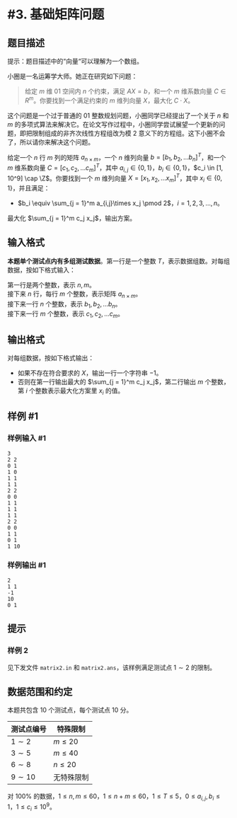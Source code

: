 # #3. 基础矩阵问题

## 题目描述

提示：题目描述中的“向量“可以理解为一个数组。

小圈是一名运筹学大师。她正在研究如下问题：

> 给定 $m$ 维 01 空间内 $n$ 个约束，满足 $AX = b$，和一个 $m$ 维系数向量 $C \in R^{m}$。你要找到一个满足约束的 $m$ 维列向量 $X$，最大化 $C \cdot X$。

这个问题是一个过于普通的 01 整数规划问题，小圈同学已经提出了一个关于 $n$ 和 $m$ 的多项式算法来解决它。在论文写作过程中，小圈同学尝试展望一个更新的问题，即把限制组成的非齐次线性方程组改为模 $2$ 意义下的方程组。这下小圈不会了，所以请你来解决这个问题。

给定一个 $n$ 行 $m$ 列的矩阵 $a_{n \times m}$，一个 $n$ 维列向量 $b=[b_1, b_2, \dots b_n]^T$，和一个 $m$ 维系数向量 $C=[c_1,c_2,\dots c_m]^T$，其中 $a_{i,j} \in \{0,1\}$，$b_i \in \{0,1\}$，$c_i \in [1, 10^9] \cap \Z$。你要找到一个 $m$ 维列向量 $X = [x_1, x_2, \dots x_m]^T$，其中 $x _ i \in \{0, 1\}$，并且满足：

- $b_i \equiv \sum_{j = 1}^m a_{i,j}\times x_j \pmod 2$，$i = 1,2,3,\dots , n$。

最大化 $\sum_{j = 1}^m c_j x_j$，输出方案。

## 输入格式

**本题单个测试点内有多组测试数据**。第一行是一个整数 $T$，表示数据组数。对每组数据，按如下格式输入：

第一行是两个整数，表示 $n,m$。  
接下来 $n$ 行，每行 $m$ 个整数，表示矩阵 $a_{n\times m}$。  
接下来一行 $n$ 个整数，表示 $b_1, b_2, \dots b_n$。  
接下来一行 $m$ 个整数，表示 $c_1, c_2, \dots c_m$。

## 输出格式

对每组数据，按如下格式输出：
- 如果不存在符合要求的 $X$，输出一行一个字符串 $-1$。
- 否则在第一行输出最大的 $\sum_{j = 1}^m c_j x_j$，第二行输出 $m$ 个整数，第 $i$ 个整数表示最大化方案里 $x_i$ 的值。

## 样例 #1

### 样例输入 #1

```
3
2 2
0 1
1 0
1 1
1 1
2 2
0 0
1 1
1 1
1 1
2 2
0 0
1 1
0 1
1 10
```

### 样例输出 #1

```
2
1 1
-1
10
0 1
```

## 提示

### 样例 2

见下发文件 `matrix2.in` 和 `matrix2.ans`，该样例满足测试点 $1 \sim 2$ 的限制。

## 数据范围和约定

本题共包含 $10$ 个测试点，每个测试点 $10$ 分。

| 测试点编号 | 特殊限制 |
|------------|----------|
| $1 \sim 2$ | $m \le 20$  |
| $3 \sim 5$ | $m \le 40$  |
| $6 \sim 8$ | $n \le 20$  |
| $9 \sim 10$ | 无特殊限制  |


对 $100\%$ 的数据，$1 \leq n, m \leq 60$，$1 \leq n + m \leq 60$，$1 \leq T \leq 5$，$0 \leq a_{i,j}, b_i \leq 1$，$1 \leq c_i \leq 10^9$。
